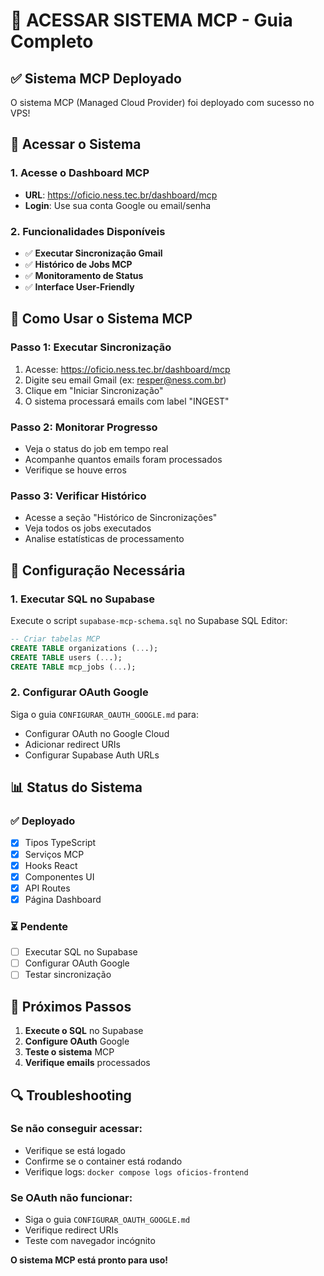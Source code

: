 # 🚀 ACESSAR SISTEMA MCP - Guia Completo

## ✅ **Sistema MCP Deployado**
O sistema MCP (Managed Cloud Provider) foi deployado com sucesso no VPS!

## 🔗 **Acessar o Sistema**

### **1. Acesse o Dashboard MCP**
- **URL**: https://oficio.ness.tec.br/dashboard/mcp
- **Login**: Use sua conta Google ou email/senha

### **2. Funcionalidades Disponíveis**
- ✅ **Executar Sincronização Gmail**
- ✅ **Histórico de Jobs MCP**
- ✅ **Monitoramento de Status**
- ✅ **Interface User-Friendly**

## 🎯 **Como Usar o Sistema MCP**

### **Passo 1: Executar Sincronização**
1. Acesse: https://oficio.ness.tec.br/dashboard/mcp
2. Digite seu email Gmail (ex: resper@ness.com.br)
3. Clique em "Iniciar Sincronização"
4. O sistema processará emails com label "INGEST"

### **Passo 2: Monitorar Progresso**
- Veja o status do job em tempo real
- Acompanhe quantos emails foram processados
- Verifique se houve erros

### **Passo 3: Verificar Histórico**
- Acesse a seção "Histórico de Sincronizações"
- Veja todos os jobs executados
- Analise estatísticas de processamento

## 🔧 **Configuração Necessária**

### **1. Executar SQL no Supabase**
Execute o script `supabase-mcp-schema.sql` no Supabase SQL Editor:
```sql
-- Criar tabelas MCP
CREATE TABLE organizations (...);
CREATE TABLE users (...);
CREATE TABLE mcp_jobs (...);
```

### **2. Configurar OAuth Google**
Siga o guia `CONFIGURAR_OAUTH_GOOGLE.md` para:
- Configurar OAuth no Google Cloud
- Adicionar redirect URIs
- Configurar Supabase Auth URLs

## 📊 **Status do Sistema**

### **✅ Deployado**
- [x] Tipos TypeScript
- [x] Serviços MCP
- [x] Hooks React
- [x] Componentes UI
- [x] API Routes
- [x] Página Dashboard

### **⏳ Pendente**
- [ ] Executar SQL no Supabase
- [ ] Configurar OAuth Google
- [ ] Testar sincronização

## 🚀 **Próximos Passos**

1. **Execute o SQL** no Supabase
2. **Configure OAuth** Google
3. **Teste o sistema** MCP
4. **Verifique emails** processados

## 🔍 **Troubleshooting**

### **Se não conseguir acessar:**
- Verifique se está logado
- Confirme se o container está rodando
- Verifique logs: `docker compose logs oficios-frontend`

### **Se OAuth não funcionar:**
- Siga o guia `CONFIGURAR_OAUTH_GOOGLE.md`
- Verifique redirect URIs
- Teste com navegador incógnito

**O sistema MCP está pronto para uso!**



